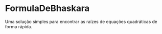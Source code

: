 # FormulaDeBhaskara
Uma solução simples para encontrar as raízes de equações quadráticas de forma rápida.
